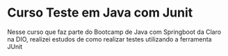 # Curso Teste em Java com Junit

<p>Nesse curso que faz parte do Bootcamp de Java com Springboot da Claro na DIO, realizei estudos de como realizar testes utilizando a 
ferramenta JUnit</p>